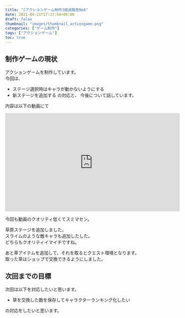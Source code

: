 ```yaml
---
title: "[アクションゲーム制作]経過報告No6"
date: 2021-04-21T17:17:54+09:00
draft: false
thumbnail: "images/thumbnail_actiongame.png"
categories: ["ゲーム制作"]
tags: ["アクションゲーム"]
toc: true
---
```


## 制作ゲームの現状  
アクションゲームを制作しています。  
今回は、
- ステージ選択時はキャラが動かないようにする
- 新ステージを追加する
の対応と、
今後について話しています。
  
内容は以下の動画にて  
<iframe width="560" height="315" src="https://www.youtube.com/embed/bloThwhiKck" frameborder="0" allow="accelerometer; autoplay; clipboard-write; encrypted-media; gyroscope; picture-in-picture" allowfullscreen></iframe>  


今回も動画のクオリティ低くてスミマセン。  
  
草原ステージを追加しました。  
スライムのような敵キャラも追加したした。  
どちらもクオリティイマイチですね。  
  
あと草アイテムを追加して、それを取るとクエスト環境となります。  
取った草はショップで交換できるようにしました。  
  


## 次回までの目標
次回は以下を対応したいと思います。  

- 草を交換した数を保存してキャラクターランキング化したい

の対応をしたいと思います。  

